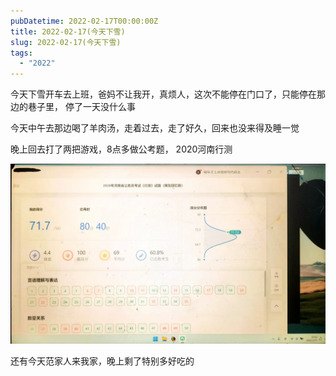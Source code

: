 ```yaml
---
pubDatetime: 2022-02-17T00:00:00Z
title: 2022-02-17(今天下雪)
slug: 2022-02-17(今天下雪)
tags:
  - "2022"
---
```


今天下雪开车去上班，爸妈不让我开，真烦人，这次不能停在门口了，只能停在那边的巷子里， 停了一天没什么事

今天中午去那边喝了羊肉汤，走着过去，走了好久，回来也没来得及睡一觉

晚上回去打了两把游戏，8点多做公考题， 2020河南行测

![](../../img/6904315-684162e1789619f7.jpg)

还有今天范家人来我家，晚上剩了特别多好吃的
